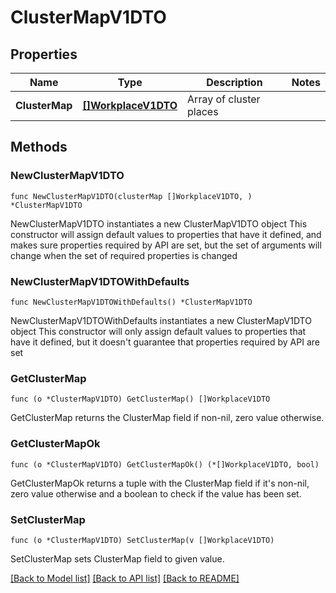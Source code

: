# ClusterMapV1DTO

## Properties

Name | Type | Description | Notes
------------ | ------------- | ------------- | -------------
**ClusterMap** | [**[]WorkplaceV1DTO**](WorkplaceV1DTO.md) | Array of cluster places | 

## Methods

### NewClusterMapV1DTO

`func NewClusterMapV1DTO(clusterMap []WorkplaceV1DTO, ) *ClusterMapV1DTO`

NewClusterMapV1DTO instantiates a new ClusterMapV1DTO object
This constructor will assign default values to properties that have it defined,
and makes sure properties required by API are set, but the set of arguments
will change when the set of required properties is changed

### NewClusterMapV1DTOWithDefaults

`func NewClusterMapV1DTOWithDefaults() *ClusterMapV1DTO`

NewClusterMapV1DTOWithDefaults instantiates a new ClusterMapV1DTO object
This constructor will only assign default values to properties that have it defined,
but it doesn't guarantee that properties required by API are set

### GetClusterMap

`func (o *ClusterMapV1DTO) GetClusterMap() []WorkplaceV1DTO`

GetClusterMap returns the ClusterMap field if non-nil, zero value otherwise.

### GetClusterMapOk

`func (o *ClusterMapV1DTO) GetClusterMapOk() (*[]WorkplaceV1DTO, bool)`

GetClusterMapOk returns a tuple with the ClusterMap field if it's non-nil, zero value otherwise
and a boolean to check if the value has been set.

### SetClusterMap

`func (o *ClusterMapV1DTO) SetClusterMap(v []WorkplaceV1DTO)`

SetClusterMap sets ClusterMap field to given value.



[[Back to Model list]](../README.md#documentation-for-models) [[Back to API list]](../README.md#documentation-for-api-endpoints) [[Back to README]](../README.md)


